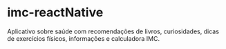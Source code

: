 # imc-reactNative
Aplicativo sobre saúde com recomendações de livros, curiosidades, dicas de exercícios físicos, informações e calculadora IMC. 
